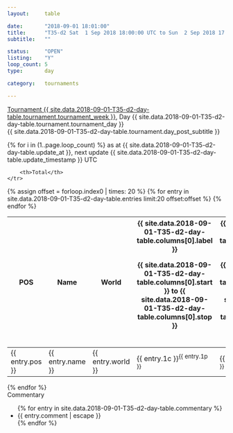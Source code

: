 ```yaml
---
layout: 	table

date: 		"2018-09-01 18:01:00"
title: 		"T35-d2 Sat  1 Sep 2018 18:00:00 UTC to Sun  2 Sep 2018 17:59:59 UTC"
subtitle: 	""

status:     "OPEN"
listing:    "Y"
loop_count: 5
type:       day

category: 	tournaments

---
```

<div class="table_header">
    <span class="table_title">
        <a href="{{ site.data.2018-09-01-T35-d2-day-table.tournament.week_results_table_url }}">
        Tournament {{ site.data.2018-09-01-T35-d2-day-table.tournament.tournament_week }}</a>, Day {{ site.data.2018-09-01-T35-d2-day-table.tournament.tournament_day }}
    </span><br>
    <span class="table_subtitle">
        {{ site.data.2018-09-01-T35-d2-day-table.tournament.day_post_subtitle }}
    </span>  
</div>

{% for i in (1..page.loop_count) %}
<span class="table_nextupdate">as at {{ site.data.2018-09-01-T35-d2-day-table.update_at }}, next update {{ site.data.2018-09-01-T35-d2-day-table.update_timestamp }} UTC</span> 
<table class="day_table">
  <colgroup>
    <col style="width:18px">
    <col style="width:55px">
    <col style="width:55px">
    <col style="width:12px">
    <col style="width:12px">
    <col style="width:12px">
    <col style="width:12px">
    <col style="width:12px">
    <col style="width:12px">
    <col style="width:12px">
    <col style="width:12px">
    <col style="width:12px">
    <col style="width:12px">
    <col style="width:12px">
    <col style="width:12px">
    <col style="width:12px">
    <col style="width:12px">
    <col style="width:12px">
    <col style="width:12px">
    <col style="width:12px">
    <col style="width:12px">
    <col style="width:12px">
    <col style="width:12px">
    <col style="width:12px">
    <col style="width:12px">
    <col style="width:12px">
    <col style="width:12px">
    <col style="width:18px">
  </colgroup>  
  <thead>
    <tr>
        <th>POS</th>
        <th class="AlignLeft">Name</th>
        <th class="AlignLeft">World</th>

<th><div class="label">{{ site.data.2018-09-01-T35-d2-day-table.columns[0].label }}<p class="onhover">{{ site.data.2018-09-01-T35-d2-day-table.columns[0].start }} to {{ site.data.2018-09-01-T35-d2-day-table.columns[0].stop }}</p></div>​</th>
<th><div class="label">{{ site.data.2018-09-01-T35-d2-day-table.columns[1].label }}<p class="onhover">{{ site.data.2018-09-01-T35-d2-day-table.columns[1].start }} to {{ site.data.2018-09-01-T35-d2-day-table.columns[1].stop }}</p></div>​</th>
<th><div class="label">{{ site.data.2018-09-01-T35-d2-day-table.columns[2].label }}<p class="onhover">{{ site.data.2018-09-01-T35-d2-day-table.columns[2].start }} to {{ site.data.2018-09-01-T35-d2-day-table.columns[2].stop }}</p></div>​</th>
<th><div class="label">{{ site.data.2018-09-01-T35-d2-day-table.columns[3].label }}<p class="onhover">{{ site.data.2018-09-01-T35-d2-day-table.columns[3].start }} to {{ site.data.2018-09-01-T35-d2-day-table.columns[3].stop }}</p></div>​</th>
<th><div class="label">{{ site.data.2018-09-01-T35-d2-day-table.columns[4].label }}<p class="onhover">{{ site.data.2018-09-01-T35-d2-day-table.columns[4].start }} to {{ site.data.2018-09-01-T35-d2-day-table.columns[4].stop }}</p></div>​</th>
<th><div class="label">{{ site.data.2018-09-01-T35-d2-day-table.columns[5].label }}<p class="onhover">{{ site.data.2018-09-01-T35-d2-day-table.columns[5].start }} to {{ site.data.2018-09-01-T35-d2-day-table.columns[5].stop }}</p></div>​</th>
<th><div class="label">{{ site.data.2018-09-01-T35-d2-day-table.columns[6].label }}<p class="onhover">{{ site.data.2018-09-01-T35-d2-day-table.columns[6].start }} to {{ site.data.2018-09-01-T35-d2-day-table.columns[6].stop }}</p></div>​</th>
<th><div class="label">{{ site.data.2018-09-01-T35-d2-day-table.columns[7].label }}<p class="onhover">{{ site.data.2018-09-01-T35-d2-day-table.columns[7].start }} to {{ site.data.2018-09-01-T35-d2-day-table.columns[7].stop }}</p></div>​</th>
<th><div class="label">{{ site.data.2018-09-01-T35-d2-day-table.columns[8].label }}<p class="onhover">{{ site.data.2018-09-01-T35-d2-day-table.columns[8].start }} to {{ site.data.2018-09-01-T35-d2-day-table.columns[8].stop }}</p></div>​</th>
<th><div class="label">{{ site.data.2018-09-01-T35-d2-day-table.columns[9].label }}<p class="onhover">{{ site.data.2018-09-01-T35-d2-day-table.columns[9].start }} to {{ site.data.2018-09-01-T35-d2-day-table.columns[9].stop }}</p></div>​</th>
<th><div class="label">{{ site.data.2018-09-01-T35-d2-day-table.columns[10].label }}<p class="onhover">{{ site.data.2018-09-01-T35-d2-day-table.columns[10].start }} to {{ site.data.2018-09-01-T35-d2-day-table.columns[10].stop }}</p></div>​</th>

<th><div class="label">{{ site.data.2018-09-01-T35-d2-day-table.columns[11].label }}<p class="onhover">{{ site.data.2018-09-01-T35-d2-day-table.columns[11].start }} to {{ site.data.2018-09-01-T35-d2-day-table.columns[11].stop }}</p></div>​</th>
<th><div class="label">{{ site.data.2018-09-01-T35-d2-day-table.columns[12].label }}<p class="onhover">{{ site.data.2018-09-01-T35-d2-day-table.columns[12].start }} to {{ site.data.2018-09-01-T35-d2-day-table.columns[12].stop }}</p></div>​</th>
<th><div class="label">{{ site.data.2018-09-01-T35-d2-day-table.columns[13].label }}<p class="onhover">{{ site.data.2018-09-01-T35-d2-day-table.columns[13].start }} to {{ site.data.2018-09-01-T35-d2-day-table.columns[13].stop }}</p></div>​</th>
<th><div class="label">{{ site.data.2018-09-01-T35-d2-day-table.columns[14].label }}<p class="onhover">{{ site.data.2018-09-01-T35-d2-day-table.columns[14].start }} to {{ site.data.2018-09-01-T35-d2-day-table.columns[14].stop }}</p></div>​</th>
<th><div class="label">{{ site.data.2018-09-01-T35-d2-day-table.columns[15].label }}<p class="onhover">{{ site.data.2018-09-01-T35-d2-day-table.columns[15].start }} to {{ site.data.2018-09-01-T35-d2-day-table.columns[15].stop }}</p></div>​</th>
<th><div class="label">{{ site.data.2018-09-01-T35-d2-day-table.columns[16].label }}<p class="onhover">{{ site.data.2018-09-01-T35-d2-day-table.columns[16].start }} to {{ site.data.2018-09-01-T35-d2-day-table.columns[16].stop }}</p></div>​</th>
<th><div class="label">{{ site.data.2018-09-01-T35-d2-day-table.columns[17].label }}<p class="onhover">{{ site.data.2018-09-01-T35-d2-day-table.columns[17].start }} to {{ site.data.2018-09-01-T35-d2-day-table.columns[17].stop }}</p></div>​</th>
<th><div class="label">{{ site.data.2018-09-01-T35-d2-day-table.columns[18].label }}<p class="onhover">{{ site.data.2018-09-01-T35-d2-day-table.columns[18].start }} to {{ site.data.2018-09-01-T35-d2-day-table.columns[18].stop }}</p></div>​</th>
<th><div class="label">{{ site.data.2018-09-01-T35-d2-day-table.columns[19].label }}<p class="onhover">{{ site.data.2018-09-01-T35-d2-day-table.columns[19].start }} to {{ site.data.2018-09-01-T35-d2-day-table.columns[19].stop }}</p></div>​</th>
<th><div class="label">{{ site.data.2018-09-01-T35-d2-day-table.columns[20].label }}<p class="onhover">{{ site.data.2018-09-01-T35-d2-day-table.columns[20].start }} to {{ site.data.2018-09-01-T35-d2-day-table.columns[20].stop }}</p></div>​</th>

<th><div class="label">{{ site.data.2018-09-01-T35-d2-day-table.columns[21].label }}<p class="onhover">{{ site.data.2018-09-01-T35-d2-day-table.columns[21].start }} to {{ site.data.2018-09-01-T35-d2-day-table.columns[21].stop }}</p></div>​</th>
<th><div class="label">{{ site.data.2018-09-01-T35-d2-day-table.columns[22].label }}<p class="onhover">{{ site.data.2018-09-01-T35-d2-day-table.columns[22].start }} to {{ site.data.2018-09-01-T35-d2-day-table.columns[22].stop }}</p></div>​</th>
<th><div class="label">{{ site.data.2018-09-01-T35-d2-day-table.columns[23].label }}<p class="onhover">{{ site.data.2018-09-01-T35-d2-day-table.columns[23].start }} to {{ site.data.2018-09-01-T35-d2-day-table.columns[23].stop }}</p></div>​</th>

        <th>Total</th>
    </tr>
  </thead>
  {% assign offset = forloop.index0 | times: 20 %}
<tbody>
{% for entry in site.data.2018-09-01-T35-d2-day-table.entries limit:20 offset:offset %}
  <tr>
    <td class="pl{{ entry.pos }}">{{ entry.pos }}</td>
    <td class="AlignLeft">{{ entry.name }}</td>
    <td class="AlignLeft">{{ entry.world }}</td>
    <td class="pl{{ entry.1p }}">{{ entry.1c }}<sup>{{ entry.1p }}</sup></td>
    <td class="pl{{ entry.2p }}">{{ entry.2c }}<sup>{{ entry.2p }}</sup></td>
    <td class="pl{{ entry.3p }}">{{ entry.3c }}<sup>{{ entry.3p }}</sup></td>
    <td class="pl{{ entry.4p }}">{{ entry.4c }}<sup>{{ entry.4p }}</sup></td>
    <td class="pl{{ entry.5p }}">{{ entry.5c }}<sup>{{ entry.5p }}</sup></td>
    <td class="pl{{ entry.6p }}">{{ entry.6c }}<sup>{{ entry.6p }}</sup></td>
    <td class="pl{{ entry.7p }}">{{ entry.7c }}<sup>{{ entry.7p }}</sup></td>
    <td class="pl{{ entry.8p }}">{{ entry.8c }}<sup>{{ entry.8p }}</sup></td>
    <td class="pl{{ entry.9p }}">{{ entry.9c }}<sup>{{ entry.9p }}</sup></td>
    <td class="pl{{ entry.10p }}">{{ entry.10c }}<sup>{{ entry.10p }}</sup></td>
    <td class="pl{{ entry.11p }}">{{ entry.11c }}<sup>{{ entry.11p }}</sup></td>
    <td class="pl{{ entry.12p }}">{{ entry.12c }}<sup>{{ entry.12p }}</sup></td>
    <td class="pl{{ entry.13p }}">{{ entry.13c }}<sup>{{ entry.13p }}</sup></td>
    <td class="pl{{ entry.14p }}">{{ entry.14c }}<sup>{{ entry.14p }}</sup></td>
    <td class="pl{{ entry.15p }}">{{ entry.15c }}<sup>{{ entry.15p }}</sup></td>
    <td class="pl{{ entry.16p }}">{{ entry.16c }}<sup>{{ entry.16p }}</sup></td>
    <td class="pl{{ entry.17p }}">{{ entry.17c }}<sup>{{ entry.17p }}</sup></td>
    <td class="pl{{ entry.18p }}">{{ entry.18c }}<sup>{{ entry.18p }}</sup></td>
    <td class="pl{{ entry.19p }}">{{ entry.19c }}<sup>{{ entry.19p }}</sup></td>
    <td class="pl{{ entry.20p }}">{{ entry.20c }}<sup>{{ entry.20p }}</sup></td>
    <td class="pl{{ entry.21p }}">{{ entry.21c }}<sup>{{ entry.21p }}</sup></td>
    <td class="pl{{ entry.22p }}">{{ entry.22c }}<sup>{{ entry.22p }}</sup></td>
    <td class="pl{{ entry.23p }}">{{ entry.23c }}<sup>{{ entry.23p }}</sup></td>
    <td class="pl{{ entry.24p }}">{{ entry.24c }}<sup>{{ entry.24p }}</sup></td>
    <td>{{ entry.total }}</td>
  </tr>
{% endfor %}  
</tbody>
</table>
<div class="leaderboard"></div>
{% endfor %}

<div class="commentary">
  <span class="commentary_title">Commentary</span>
  <ul>
    {% for entry in site.data.2018-09-01-T35-d2-day-table.commentary %}
    <li class="commentary_list">{{ entry.comment | escape }}</li>
    {% endfor %}
  </ul>
</div>




